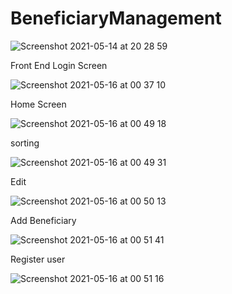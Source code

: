 # BeneficiaryManagement
![Screenshot 2021-05-14 at 20 28 59](https://user-images.githubusercontent.com/4394460/118313518-1d815580-b4f3-11eb-9896-edb0b294e8aa.png)

Front End
Login Screen

![Screenshot 2021-05-16 at 00 37 10](https://user-images.githubusercontent.com/4394460/118380345-54359980-b5e1-11eb-9a0d-39ad6601cc65.png)

Home Screen

![Screenshot 2021-05-16 at 00 49 18](https://user-images.githubusercontent.com/4394460/118380357-70393b00-b5e1-11eb-93cc-7eda94a89370.png)

sorting

![Screenshot 2021-05-16 at 00 49 31](https://user-images.githubusercontent.com/4394460/118380364-78917600-b5e1-11eb-86c9-7765f7dcdeae.png)

Edit

![Screenshot 2021-05-16 at 00 50 13](https://user-images.githubusercontent.com/4394460/118380374-8810bf00-b5e1-11eb-9b69-731549226de7.png)

Add Beneficiary

![Screenshot 2021-05-16 at 00 51 41](https://user-images.githubusercontent.com/4394460/118380402-b9898a80-b5e1-11eb-855a-c122b657186d.png)

Register user

![Screenshot 2021-05-16 at 00 51 16](https://user-images.githubusercontent.com/4394460/118380385-9e1e7f80-b5e1-11eb-8478-0db3d02dc4b2.png)


